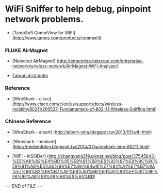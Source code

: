 # WiFi Sniffer to help debug, pinpoint network problems.

* [TamoSoft CommView for WiFi] (http://www.tamos.com/products/commwifi)




### FLUKE AirMagnet
* [Netscout AirMagnet] (http://enterprise.netscout.com/enterprise-network/wireless-network/AirMagnet-WiFi-Analyzer)

* [Taiwan distributor](http://www.hantac.com.tw/ProductMulti_List.aspx?CategoryID=76a3529c-815b-4e73-8f73-f1d5d492b127&ParentID=e862ff45-bf35-4530-8e36-038cdd11f86d&gclid=CJuFooy_k9ICFZaSvQodmZ0AJw)




### Reference

* [WireShark - cisco] (http://www.cisco.com/c/en/us/support/docs/wireless-mobility/80211/200527-Fundamentals-of-802-11-Wireless-Sniffing.html)


### Chinese Reference

* [WireShark - albert] (http://albert-oma.blogspot.tw/2013/05/wifi.html)

* [Wireshark - neokent] (http://neokentblog.blogspot.tw/2014/07/wireshark-ieee-80211.html)

* [WiFi - inSSIDer] (http://changyang319.pixnet.net/blog/post/37545643-%E5%A6%82%E4%BD%95%E9%81%B8%E6%93%87%E6%9C%80%E9%81%A9%E5%90%88%E7%9A%84wifi%E7%84%A1%E7%B7%9A%E7%B6%B2%E8%B7%AF%E9%A0%BB%E9%81%93%EF%BC%9F%E6%8E%A8%E8%96%A6%E5%A5%BD)





== END of FILE ==